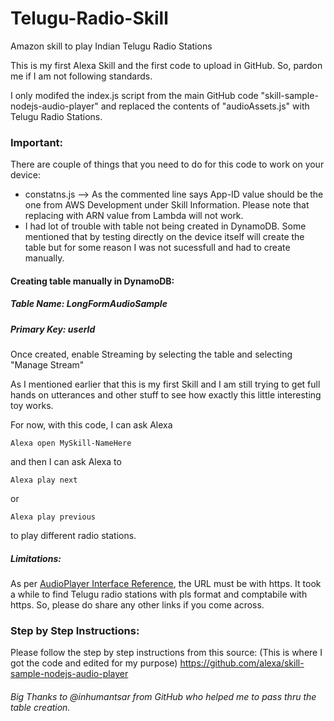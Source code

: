 # Telugu-Radio-Skill
Amazon skill to play Indian Telugu Radio Stations

This is my first Alexa Skill and the first code to upload in GitHub. So, pardon me if I am not following standards.

I only modifed the index.js script from the main GitHub code "skill-sample-nodejs-audio-player" and replaced the contents of "audioAssets.js" with Telugu Radio Stations.

### Important:
There are couple of things that you need to do for this code to work on your device:
* constatns.js --> As the commented line says App-ID value should be the one from AWS Development under Skill Information.
    Please note that replacing with ARN value from Lambda will not work.
* I had lot of trouble with table not being created in DynamoDB. Some mentioned that by testing directly on the device itself will create the table but for some reason I was not sucessfull and had to create manually. 

#### Creating table manually in DynamoDB:
##### Table Name: LongFormAudioSample
##### Primary Key: userId

Once created, enable Streaming by selecting the table and selecting "Manage Stream"

As I mentioned earlier that this is my first Skill and I am still trying to get full hands on utterances and other stuff to see  how exactly this little interesting toy works.

For now, with this code, I can ask Alexa 
```
Alexa open MySkill-NameHere
```
and then I can ask Alexa to 
```
Alexa play next
```
or 
```
Alexa play previous
```
to play different radio stations.

##### Limitations:
As per [AudioPlayer Interface Reference](https://developer.amazon.com/public/solutions/alexa/alexa-skills-kit/docs/custom-audioplayer-interface-reference), the URL must be with https. It took a while to find Telugu radio stations with pls format and comptabile with https. So, please do share any other links if you come across.

### Step by Step Instructions:

Please follow the step by step instructions from this source: (This is where I got the code and edited for my purpose)
https://github.com/alexa/skill-sample-nodejs-audio-player

###### Big Thanks to @inhumantsar from GitHub who helped me to pass thru the table creation.
